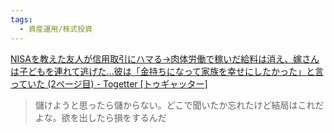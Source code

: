 ```yaml
---
tags:
  - 資産運用/株式投資
---
```

[NISAを教えた友人が信用取引にハマる→肉体労働で稼いだ給料は消え、嫁さんは子どもを連れて逃げた…彼は「金持ちになって家族を幸せにしたかった」と言っていた (2ページ目) - Togetter [トゥギャッター]](https://togetter.com/li/2516188?page=2)

>儲けようと思ったら儲からない。どこで聞いたか忘れたけど結局はこれだよな。欲を出したら損をするんだ

